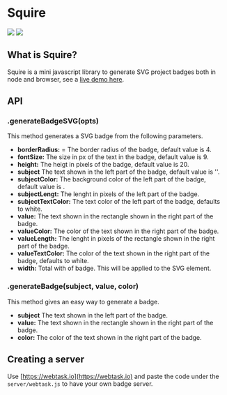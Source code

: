 # Squire
![](https://wt-4c17b3c888c61e0fdd8b150c4789e9c0-0.sandbox.auth0-extend.com/squire-server/version/v0.0.2/60A561) ![](https://wt-4c17b3c888c61e0fdd8b150c4789e9c0-0.sandbox.auth0-extend.com/squire-server/status/%20%F0%9F%8D%90%E2%9C%A8/82A0BC)

## What is Squire? 
Squire is a mini javascript library to generate SVG project badges both in node and browser, see a [live demo here](https://iagolast.github.io/squire-core/).

## API

### **.generateBadgeSVG(opts)**

This method generates a SVG badge from the following parameters.

- **borderRadius:** = The border radius of the badge, default value is 4.
- **fontSize:** The size in px of the text in the badge, default value is 9.
- **height:** The heigt in pixels of the badge, default value is 20.
- **subject** The text shown in the left part of the badge, default value is ''.
- **subjectColor:** The background color of the left part of the badge, default value is .
- **subjectLengt:** The lenght in pixels of the left part of the badge.
- **subjectTextColor:** The text color of the left part of the badge, defaults to white.
- **value:** The text shown in the rectangle shown in the right part of the badge.
- **valueColor:** The color of the text shown in the right part of the badge.
- **valueLength:** The lenght in pixels of the rectangle shown in the right part of the badge.
- **valueTextColor:** The color of the text shown in the right part of the badge, defaults to white.
- **width:** Total with of badge. This will be applied to the SVG element.


### **.generateBadge(subject, value, color)**

This method gives an easy way to generate a badge.

- **subject** The text shown in the left part of the badge.
- **value:** The text shown in the rectangle shown in the right part of the badge.
- **color:** The color of the text shown in the right part of the badge.


## Creating a server

Use [https://webtask.io](https://webtask.io) and paste the code under the `server/webtask.js` to have your own badge server.